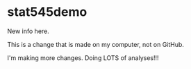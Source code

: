# stat545demo

New info here. 

This is a change that is made on my computer, not on GitHub. 

I'm making more changes. Doing LOTS of analyses!!! 